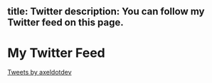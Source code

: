 title: Twitter
description: You can follow my Twitter feed on this page.
----------
# My Twitter Feed

<a class="twitter-timeline" href="https://twitter.com/axeldotdev?ref_src=twsrc%5Etfw">
    Tweets by axeldotdev
</a>
<script async src="https://platform.twitter.com/widgets.js" charset="utf-8"></script>
